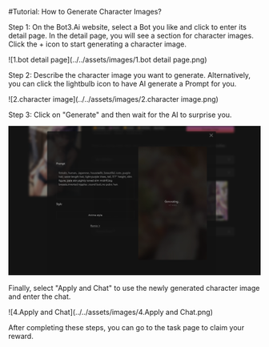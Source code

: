 #Tutorial: How to Generate Character Images?

Step 1: On the Bot3.Ai website, select a Bot you like and click to enter its detail page. In the detail page, you will see a section for character images. Click the + icon to start generating a character image.

 ![1.bot detail page](../../assets/images/1.bot detail page.png)

Step 2: Describe the character image you want to generate. Alternatively, you can click the lightbulb icon to have AI generate a Prompt for you.

![2.character image](../../assets/images/2.character image.png)

Step 3: Click on "Generate" and then wait for the AI to surprise you.

![3.wait](../../assets/images/3.wait.png)

Finally, select "Apply and Chat" to use the newly generated character image and enter the chat.

![4.Apply and Chat](../../assets/images/4.Apply and Chat.png)

After completing these steps, you can go to the task page to claim your reward.

